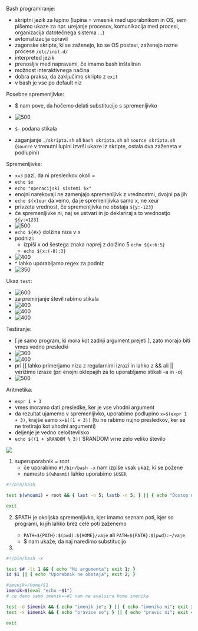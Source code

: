 Bash programiranje:
- skriptni jezik za lupino (lupina = vmesnik med uporabnikom in OS, sem pišemo ukaze za npr. urejanje procesov, komunikacija med procesi, organizacija datotečnega sistema ...)
- avtomatizacija opravil
- zagonske skripte, ki se zaženejo, ko se OS postavi, zaženejo razne procese `/etc/init.d/`
- interpreted jezik
- prenosljiv med napravami, če imamo bash inštaliran
- možnost interaktivnega načina
- dobra praksa, da zaključimo skripto z `exit`
- v bash je vse po default niz

Posebne spremenljivke:
- $ nam pove, da hočemo delati substitucijo s spremenljivko
- ![500](../../Images/Pasted%20image%2020240321092425.png)
- `$-` podana stikala

- zaganjanje `./skripta.sh` ali `bash skripta.sh` ali `source skripta.sh` (`source` v trenutni lupini izvrši ukaze iz skripte, ostala dva zaženeta v podlupini)

Spremenljivke:
- `x=3` pazi, da ni presledkov okoli =
- `echo $x`
- `echo "operacijski sistemi $x"`
- enojni narekovaji ne zamenjajo spremenljivk z vrednostmi, dvojni pa jih
- `echo ${x}eur` da vemo, da je spremenljivka samo x, ne xeur
- privzeta vrednost, če spremenljivka ne obstaja `${y:-123}`
- če spremenljivke ni, naj se ustvari in jo deklariraj s to vrednostjo `${y:=123}`
- ![500](../../Images/Pasted%20image%2020240321093857.png)
- `echo ${#x}` dolžina niza v x
- podnizi:
	- izpiši x od šestega znaka naprej z dolžino 5 `echo ${x:6:5}`
	- `echo ${x:(-8):3}`
- ![400](../../Images/Pasted%20image%2020240321094034.png)
- ^ lahko uporabljamo regex za podniz
- ![350](../../Images/Pasted%20image%2020240321094509.png)

Ukaz `test`:
- ![600](../../Images/Pasted%20image%2020240321094601.png)
- za premirjanje števil rabimo stikala
- ![400](../../Images/Pasted%20image%2020240321095038.png)
- ![400](../../Images/Pasted%20image%2020240321095132.png)
- ![400](../../Images/Pasted%20image%2020240321095205.png)

Testiranje:
- \[ je samo program, ki mora kot zadnji argument prejeti \], zato morajo biti vmes vedno presledki
- ![300](../../Images/Pasted%20image%2020240321095602.png)
- ![400](../../Images/Pasted%20image%2020240321095637.png)
- pri \[\[ lahko primerjamo niza z regularnimi izrazi in lahko z && ali || verižimo izraze (pri enojni oklepajih za to uporabljamo stikali -a in -o)
- ![500](../../Images/Pasted%20image%2020240321095818.png)

Aritmetika:
- `expr 1 + 3`
- vmes moramo dati presledke, ker je vse vhodni argument
- da rezultat ujamemo v spremenljivko, uporabimo podlupino `x=$(expr 1 + 3)`, krajše samo `x=$((1 + 3))` (tu ne rabimo nujno presledkov, ker se ne tretirajo kot vhodni argumenti)
- deljenje je vedno celoštevilsko
- `echo $((1 + $RANDOM % 3))` $RANDOM vrne zelo veliko število

![](../../Images/Pasted%20image%2020240321101802.png)

1. superuporabnik = root
	- če uporabimo `#!/bin/bash -x` nam izpiše vsak ukaz, ki se požene
	- namesto `$(whoami)` lahko uporabimo `$USER`
```bash
#!/bin/bash

test $(whoami) = root && { last -n 5; lastb -n 5; } || { echo "Dostop nedovoljen"; exit 1; }

exit
```

2. $PATH je okoljska spremenljivka, kjer imamo seznam poti, kjer so programi, ki jih lahko brez cele poti zaženemo
	- `PATH=${PATH}:$(pwd):${HOME}/vaje` ali `PATH=${PATH}:$(pwd):~/vaje`
	- $ nam ukaže, da naj naredimo substitucijo

3. 
```bash
#!/bin/bash -x

test $# -lt 1 && { echo "Ni argumenta"; exit 1; }
id $1 || { echo "Uporabnik ne obstaja"; exit 2; }

#imenik=/home/$1
imenik=$(eval "echo ~$1")
# ce damo samo imenik=~#1 nam ne evaluira home imenika

test -d $imenik && { echo "imenik je"; } || { echo "imenika ni"; exit 3; }
test -x $imenik && { echo "pravice so"; } || { echo "pravic ni"; exit 4; }

exit

```